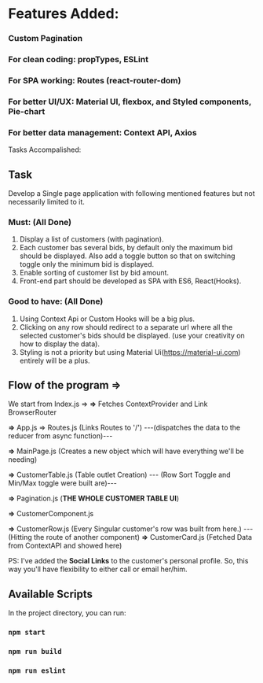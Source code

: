 # Features Added:

### Custom Pagination
### For clean coding: propTypes, ESLint
### For SPA working: Routes (react-router-dom)
### For better UI/UX: Material UI, flexbox, and Styled components, Pie-chart
### For better data management: Context API, Axios

Tasks Accompalished:
## Task
Develop a Single page application with following mentioned features but not necessarily limited to it.

### Must: **(All Done)**
1. Display a list of customers (with pagination).
2. Each customer bas several bids, by default only the maximum bid
should be displayed. Also add a toggle button so that on switching
toggle only the minimum bid is displayed.
3. Enable sorting of customer list by bid amount.
4. Front-end part should be developed as SPA with ES6, React(Hooks).


### Good to have: **(All Done)**
1. Using Context Api or Custom Hooks will be a big plus.
2. Clicking on any row should redirect to a separate url where all the
selected customer's bids should be displayed. (use your creativity on how to display the data).
3. Styling is not a priority but using Material Ui(https://material-ui.com) entirely will be a plus.




## Flow of the program =>
We start from Index.js =>
__=>__ Fetches ContextProvider and Link BrowserRouter

__=>__ App.js => Routes.js (Links Routes to '/')
---(dispatches the data to the reducer from async function)---

__=>__ MainPage.js (Creates a new object which will have everything we'll be needing)

__=>__ CustomerTable.js (Table outlet Creation)
--- (Row Sort Toggle and Min/Max toggle were built are)---

__=>__ Pagination.js (**THE WHOLE CUSTOMER TABLE UI**)

__=>__ CustomerComponent.js

__=>__ CustomerRow.js (Every Singular customer's row was built from here.)
---(Hitting the route of another component)
__=>__  CustomerCard.js (Fetched Data from ContextAPI and showed here)


PS: I've added the __Social Links__ to the customer's personal profile. So, this way you'll have flexibility to either call or email her/him.
## Available Scripts

In the project directory, you can run:

### `npm start`
### `npm run build`
### `npm run eslint`